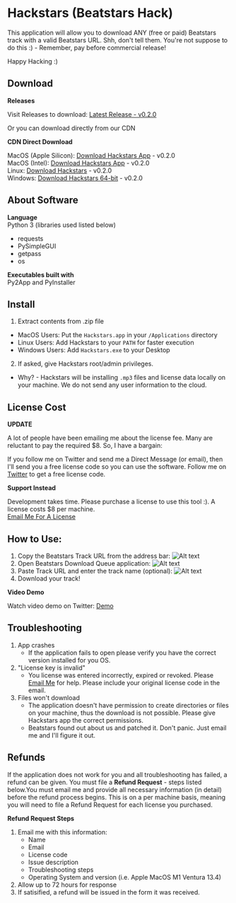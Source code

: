 # Hackstars (Beatstars Hack)
This application will allow you to download ANY (free or paid) Beatstars track with a valid Beatstars URL. Shh, don't tell them. You're not suppose to do this :) - Remember, pay before commercial release!

Happy Hacking :)

## Download

**Releases**

Visit Releases to download: [Latest Release - v0.2.0](https://github.com/ableinc/beatstars-dq/releases/tag/Hackstars_v0.2.0 "Latest Release")<br />

Or you can download directly from our CDN

**CDN Direct Download**

MacOS (Apple Silicon): [Download Hackstars App](https://able.sfo2.cdn.digitaloceanspaces.com/Hackstars_0.2.0_apple_silicon.app.zip "Download Here") - v0.2.0<br />
MacOS (Intel): [Download Hackstars App](https://able.sfo2.cdn.digitaloceanspaces.com/Hackstars_v0.2.0_apple_intel.app.zip "Download Here") - v0.2.0<br />
Linux: [Download Hackstars](https://able.sfo2.cdn.digitaloceanspaces.com/Hackstars_0.2.0_linux.zip "Download Here") - v0.2.0 <br />
Windows: [Download Hackstars 64-bit](https://able.sfo2.cdn.digitaloceanspaces.com/Hackstars_v0.2.0_x86_64.zip "Download Here") - v0.2.0 <br />

## About Software

**Language** <br />
Python 3 (libraries used listed below)
  - requests
  - PySimpleGUI
  - getpass
  - os

**Executables built with**<br />
Py2App and PyInstaller

## Install

1. Extract contents from .zip file
  - MacOS Users: Put the ```Hackstars.app``` in your ```/Applications``` directory
  - Linux Users: Add Hackstars to your ```PATH``` for faster execution
  - Windows Users: Add ```Hackstars.exe``` to your Desktop
2. If asked, give Hackstars root/admin privileges.
  - Why? - Hackstars will be installing ```.mp3``` files and license data locally on your machine. We do not send any user information to the cloud.
 
## License Cost

**UPDATE**

A lot of people have been emailing me about the license fee. Many are reluctant to pay the required $8. So, I have a bargain:

If you follow me on Twitter and send me a Direct Message (or email), then I'll send you a free license code so you can use the software.
Follow me on [Twitter](https://twitter.com/kopeiam "Follow me on Twitter") to get a free license code.

**Support Instead**

Development takes time. Please purchase a license to use this tool :). A license costs $8 per machine.<br />
[Email Me For A License](mailto:xkopemusic@gmail.com "Email Me")

## How to Use:

1. Copy the Beatstars Track URL from the address bar:
![Alt text](https://able.sfo2.digitaloceanspaces.com/beatstars_address_line.png "Beatstars Track URL")
2. Open Beatstars Download Queue application:
![Alt text](https://able.sfo2.digitaloceanspaces.com/beatstars_dq_screenshot.png "Beatstars DQ App")
3. Paste Track URL and enter the track name (optional):
![Alt text](https://able.sfo2.digitaloceanspaces.com/beatstars_dq_info.png "Beatstars DQ App Details")
4. Download your track!

**Video Demo**

Watch video demo on Twitter: [Demo](https://twitter.com/kopeiam/status/1585416985105645571?s=20 "Video Demo")

## Troubleshooting

1. App crashes
    - If the application fails to open please verify you have the correct version installed for you OS.
2. "License key is invalid"
    - You license was entered incorrectly, expired or revoked. Please [Email Me](mailto:xkopemusic@gmail.com "xkopemusic@gmail.com") for help. Please include your original license code in the email.
3. Files won't download
    - The application doesn't have permission to create directories or files on your machine, thus the download is not possible. Please give Hackstars app the correct permissions.
    - Beatstars found out about us and patched it. Don't panic. Just email me and I'll figure it out.

## Refunds

If the application does not work for you and all troubleshooting has failed, a refund can be given. You must file a **Refund Request** - steps listed below.You must email me and provide all necessary information (in detail) before the refund process begins. This is on a per machine basis, meaning you will need to file a Refund Request for each license you purchased.

**Refund Request Steps**
1. Email me with this information:
    - Name
    - Email
    - License code
    - Issue description
    - Troubleshooting steps
    - Operating System and version (i.e. Apple MacOS M1 Ventura 13.4)
2. Allow up to 72 hours for response
3. If satisified, a refund will be issued in the form it was received.
